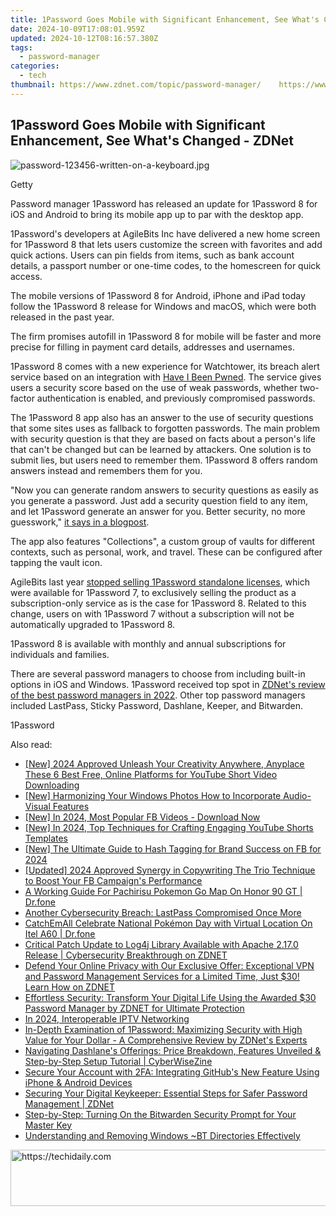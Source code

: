 ```yaml
---
title: 1Password Goes Mobile with Significant Enhancement, See What's Changed - ZDNet
date: 2024-10-09T17:08:01.959Z
updated: 2024-10-12T08:16:57.380Z
tags:
  - password-manager
categories:
  - tech
thumbnail: https://www.zdnet.com/topic/password-manager/    https://www.zdnet.com/a/img/resize/ce7e996a3a6038f24d75b2849d04825289476b2f/2022/08/10/b80e3ddb-1e03-429a-bb05-ab743b9d5559/1password8-work-travel-collections.png?width=170&height=128&fit=crop&format=pjpg&auto=webp
---
```


## 1Password Goes Mobile with Significant Enhancement, See What's Changed - ZDNet

![password-123456-written-on-a-keyboard.jpg](https://www.zdnet.com/a/img/resize/61b913f0c7eee437aa7613923a6a2e03e7c1ce72/2021/09/30/9785e807-14e2-4311-a6cb-2a1f0019704d/password-123456-written-on-a-keyboard.jpg?auto=webp&width=1280)

Getty

Password manager 1Password has released an update for 1Password 8 for iOS and Android to bring its mobile app up to par with the desktop app. 

1Password's developers at AgileBits Inc have delivered a new home screen for 1Password 8 that lets users customize the screen with favorites and add quick actions. Users can pin fields from items, such as bank account details, a passport number or one-time codes, to the homescreen for quick access. 

The mobile versions of 1Password 8 for Android, iPhone and iPad today follow the 1Password 8 release for Windows and macOS, which were both released in the past year.

The firm promises autofill in 1Password 8 for mobile will be faster and more precise for filling in payment card details, addresses and usernames. 

1Password 8 comes with a new experience for Watchtower, its breach alert service based on an integration with [Have I Been Pwned](https://haveibeenpwned.com/). The service gives users a security score based on the use of weak passwords, whether two-factor authentication is enabled, and previously compromised passwords. 

The 1Password 8 app also has an answer to the use of security questions that some sites uses as fallback to forgotten passwords. The main problem with security question is that they are based on facts about a person's life that can't be changed but can be learned by attackers. One solution is to submit lies, but users need to remember them. 1Password 8 offers random answers instead and remembers them for you.

"Now you can generate random answers to security questions as easily as you generate a password. Just add a security question field to any item, and let 1Password generate an answer for you. Better security, no more guesswork," [it says in a blogpost](https://blog.1password.com/1password-8-ios-android/). 

The app also features "Collections", a custom group of vaults for different contexts, such as personal, work, and travel. These can be configured after tapping the vault icon. 

AgileBits last year [stopped selling 1Password standalone licenses](https://1password.community/discussion/comment/601917/#Comment%5F601917), which were available for 1Password 7, to exclusively selling the product as a subscription-only service as is the case for 1Password 8\. Related to this change, users on with 1Password 7 without a subscription will not be automatically upgraded to 1Password 8.

1Password 8 is available with monthly and annual subscriptions for individuals and families.

There are several password managers to choose from including built-in options in iOS and Windows. 1Password received top spot in [ZDNet's review of the best password managers in 2022](https://www.zdnet.com/article/best-password-manager/). Other top password managers included LastPass, Sticky Password, Dashlane, Keeper, and Bitwarden. 

1Password

<ins class="adsbygoogle"
     style="display:block"
     data-ad-format="autorelaxed"
     data-ad-client="ca-pub-7571918770474297"
     data-ad-slot="1223367746"></ins>

<ins class="adsbygoogle"
     style="display:block"
     data-ad-client="ca-pub-7571918770474297"
     data-ad-slot="8358498916"
     data-ad-format="auto"
     data-full-width-responsive="true"></ins>

<span class="atpl-alsoreadstyle">Also read:</span>
<div><ul>
<li><a href="https://youtube-data.techidaily.com/024-approved-unleash-your-creativity-anywhere-anyplace-these-6-best-free-online-platforms-for-youtube-short-video-downloading/"><u>[New] 2024 Approved Unleash Your Creativity Anywhere, Anyplace These 6 Best Free, Online Platforms for YouTube Short Video Downloading</u></a></li>
<li><a href="https://some-techniques.techidaily.com/new-harmonizing-your-windows-photos-how-to-incorporate-audio-visual-features/"><u>[New] Harmonizing Your Windows Photos How to Incorporate Audio-Visual Features</u></a></li>
<li><a href="https://facebook-clips.techidaily.com/new-in-2024-most-popular-fb-videos-download-now/"><u>[New] In 2024, Most Popular FB Videos - Download Now</u></a></li>
<li><a href="https://youtube-tips.techidaily.com/n-2024-top-techniques-for-crafting-engaging-youtube-shorts-templates/"><u>[New] In 2024, Top Techniques for Crafting Engaging YouTube Shorts Templates</u></a></li>
<li><a href="https://facebook-video-content.techidaily.com/new-the-ultimate-guide-to-hash-tagging-for-brand-success-on-fb-for-2024/"><u>[New] The Ultimate Guide to Hash Tagging for Brand Success on FB for 2024</u></a></li>
<li><a href="https://facebook-video-recording.techidaily.com/updated-2024-approved-synergy-in-copywriting-the-trio-technique-to-boost-your-fb-campaigns-performance/"><u>[Updated] 2024 Approved Synergy in Copywriting The Trio Technique to Boost Your FB Campaign's Performance</u></a></li>
<li><a href="https://pokemon-go-android.techidaily.com/a-working-guide-for-pachirisu-pokemon-go-map-on-honor-90-gt-drfone-by-drfone-virtual-android/"><u>A Working Guide For Pachirisu Pokemon Go Map On Honor 90 GT | Dr.fone</u></a></li>
<li><a href="https://app-tips.techidaily.com/another-cybersecurity-breach-lastpass-compromised-once-more/"><u>Another Cybersecurity Breach: LastPass Compromised Once More</u></a></li>
<li><a href="https://android-pokemon-go.techidaily.com/catchemall-celebrate-national-pokemon-day-with-virtual-location-on-itel-a60-drfone-by-drfone-virtual-android/"><u>CatchEmAll Celebrate National Pokémon Day with Virtual Location On Itel A60 | Dr.fone</u></a></li>
<li><a href="https://app-tips.techidaily.com/critical-patch-update-to-log4j-library-available-with-apache-2170-release-cybersecurity-breakthrough-on-zdnet/"><u>Critical Patch Update to Log4j Library Available with Apache 2.17.0 Release | Cybersecurity Breakthrough on ZDNET</u></a></li>
<li><a href="https://app-tips.techidaily.com/defend-your-online-privacy-with-our-exclusive-offer-exceptional-vpn-and-password-management-services-for-a-limited-time-just-30-learn-how-on-zdnet/"><u>Defend Your Online Privacy with Our Exclusive Offer: Exceptional VPN and Password Management Services for a Limited Time, Just $30! Learn How on ZDNET</u></a></li>
<li><a href="https://app-tips.techidaily.com/effortless-security-transform-your-digital-life-using-the-awarded-30-password-manager-by-zdnet-for-ultimate-protection/"><u>Effortless Security: Transform Your Digital Life Using the Awarded $30 Password Manager by ZDNET for Ultimate Protection</u></a></li>
<li><a href="https://screen-sharing-recording.techidaily.com/in-2024-interoperable-iptv-networking/"><u>In 2024, Interoperable IPTV Networking</u></a></li>
<li><a href="https://app-tips.techidaily.com/in-depth-examination-of-1password-maximizing-security-with-high-value-for-your-dollar-a-comprehensive-review-by-zdnets-experts/"><u>In-Depth Examination of 1Password: Maximizing Security with High Value for Your Dollar - A Comprehensive Review by ZDNet's Experts</u></a></li>
<li><a href="https://app-tips.techidaily.com/navigating-dashlanes-offerings-price-breakdown-features-unveiled-and-step-by-step-setup-tutorial-cyberwisezine/"><u>Navigating Dashlane's Offerings: Price Breakdown, Features Unveiled & Step-by-Step Setup Tutorial | CyberWiseZine</u></a></li>
<li><a href="https://app-tips.techidaily.com/secure-your-account-with-2fa-integrating-githubs-new-feature-using-iphone-and-android-devices/"><u>Secure Your Account with 2FA: Integrating GitHub's New Feature Using iPhone & Android Devices</u></a></li>
<li><a href="https://app-tips.techidaily.com/securing-your-digital-keykeeper-essential-steps-for-safer-password-management-zdnet/"><u>Securing Your Digital Keykeeper: Essential Steps for Safer Password Management | ZDNet</u></a></li>
<li><a href="https://app-tips.techidaily.com/step-by-step-turning-on-the-bitwarden-security-prompt-for-your-master-key/"><u>Step-by-Step: Turning On the Bitwarden Security Prompt for Your Master Key</u></a></li>
<li><a href="https://win11-tips.techidaily.com/understanding-and-removing-windows-bt-directories-effectively/"><u>Understanding and Removing Windows ~BT Directories Effectively</u></a></li>
</ul></div>

<!-- affiliate ads begin -->
<a href="https://appsumo.8odi.net/c/5597632/2087390/7443" target="_top" id="2087390">
  <img src="//a.impactradius-go.com/display-ad/7443-2087390" border="0" alt="https://techidaily.com" width="728" height="90"/>
</a>
<img height="0" width="0" src="https://appsumo.8odi.net/i/5597632/2087390/7443" style="position:absolute;visibility:hidden;" border="0" />
<!-- affiliate ads end -->

